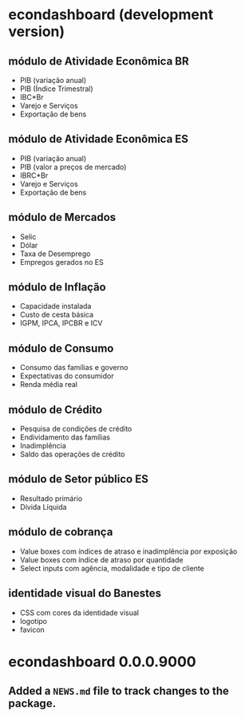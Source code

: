 # econdashboard (development version)

##  módulo de Atividade Econômica BR
  * PIB (variação anual)
  * PIB (Índice Trimestral)
  * IBC*Br
  * Varejo e Serviços
  * Exportação de bens

##  módulo de Atividade Econômica ES
  * PIB (variação anual)
  * PIB (valor a preços de mercado)
  * IBRC*Br
  * Varejo e Serviços
  * Exportação de bens
  
##  módulo de Mercados
  * Selic
  * Dólar
  * Taxa de Desemprego
  * Empregos gerados no ES

##  módulo de Inflação
  * Capacidade instalada
  * Custo de cesta básica
  * IGPM, IPCA, IPCBR e ICV

##  módulo de Consumo
  * Consumo das famílias e governo
  * Expectativas do consumidor
  * Renda média real

##  módulo de Crédito
  * Pesquisa de condições de crédito
  * Endividamento das famílias
  * Inadimplência
  * Saldo das operações de crédito

##  módulo de Setor público ES
  * Resultado primário
  * Dívida Líquida

##  módulo de cobrança
  * Value boxes com índices de atraso e inadimplência por exposição
  * Value boxes com índice de atraso por quantidade
  * Select inputs com agência, modalidade e tipo de cliente

## identidade visual do Banestes
 * CSS com cores da identidade visual
 * logotipo
 * favicon

# econdashboard 0.0.0.9000

## Added a `NEWS.md` file to track changes to the package.
